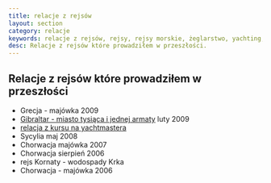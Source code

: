 ```yaml
---
title: relacje z rejsów
layout: section
category: relacje
keywords: relacje z rejsów, rejsy, rejsy morskie, żeglarstwo, yachting, jachting, Grecja, Gibraltar, Sycylia, Chorwacja
desc: Relacje z rejsów które prowadziłem w przeszłości. 
---
```


Relacje z rejsów które prowadziłem w przeszłości
----------------------------------

* Grecja - majówka 2009
* [Gibraltar - miasto tysiąca i jednej armaty](/gibraltar-miasto-tysiaca-i-jednej-armaty/) luty 2009
* [relacja z kursu na yachtmastera](/yachtmaster-egzamin-kurs/)
* Sycylia maj 2008
* Chorwacja majówka 2007
* Chorwacja sierpień 2006
* rejs Kornaty - wodospady Krka 
* Chorwacja - majówka 2006
